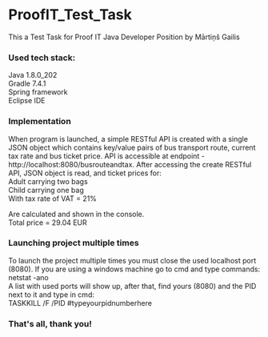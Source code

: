 # ProofIT_Test_Task
 This a Test Task for Proof IT Java Developer Position by Mārtiņš Gailis<br/>
### Used tech stack:<br/>
Java 1.8.0_202<br/>
Gradle 7.4.1<br/>
Spring framework<br/>
Eclipse IDE<br/>
### Implementation
When program is launched, a simple RESTful API is created with a single JSON object which contains key/value pairs of bus transport route, current tax rate and bus ticket price. API is accessible at endpoint - http://localhost:8080/busrouteandtax. After accessing the create RESTful API, JSON object is read, and ticket prices for: <br/>
Adult carrying two bags <br/>
Child carrying one bag <br/>
With tax rate of VAT = 21% <br/>

Are calculated and shown in the console. <br/>
Total price = 29.04 EUR

### Launching project multiple times
To launch the project multiple times you must close the used localhost port (8080). If you are using a windows machine go to cmd and type commands: <br/>
netstat -ano <br/>
A list with used ports will show up, after that, find yours (8080) and the PID next to it and type in cmd: <br/>
TASKKILL /F /PID #typeyourpidnumberhere


### That's all, thank you! 
